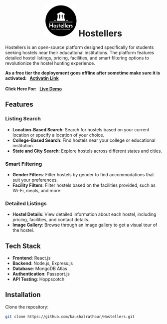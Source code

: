 <h1 align="center"><img alt="Hostellers Logo" src="https://github.com/kaushalrathour/Hostellers/blob/main/public/images/logo.png"/ width="100px" height="100px">&nbsp;Hostellers</h1>
Hostellers is an open-source platform designed specifically for students seeking hostels near their educational institutions. The platform features detailed hostel listings, pricing, facilities, and smart filtering options to revolutionize the hostel hunting experience.

<p style="font-weight: bold;"> As a free tier the deployement goes offline after sometime make sure it is activated: &nbsp;
	<a href="https://api.render.com/deploy/srv-cnjglfmct0pc73cb1dt0?key=gDminzcoJqo">Activatin Link</a>
    <br><br>Click Here For: &nbsp;
    <a href="https://hostellers.onrender.com/">Live Demo</a>
    <br>
</p>

## Features

### Listing Search

- **Location-Based Search**: Search for hostels based on your current location or specify a location of your choice.
- **College-Based Search**: Find hostels near your college or educational institution.
- **State and City Search**: Explore hostels across different states and cities.

### Smart Filtering

- **Gender Filters**: Filter hostels by gender to find accommodations that suit your preferences.
- **Facility Filters**: Filter hostels based on the facilities provided, such as Wi-Fi, meals, and more.

### Detailed Listings

- **Hostel Details**: View detailed information about each hostel, including pricing, facilities, and contact details.
- **Image Gallery**: Browse through an image gallery to get a visual tour of the hostel.

## Tech Stack

- **Frontend**: React.js
- **Backend**: Node.js, Express.js
- **Database**: MongoDB Atlas
- **Authentication**: Passport.js
- **API Testing**: Hoppscotch

## Installation

Clone the repository:

```bash
git clone https://github.com/kaushalrathour/Hostellers.git
